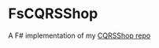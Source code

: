 FsCQRSShop
==========

A F# implementation of my [CQRSShop repo](https://github.com/mastoj/CQRSShop)

